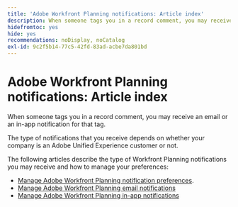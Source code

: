 ```yaml
---
title: 'Adobe Workfront Planning notifications: Article index'
description: When someone tags you in a record comment, you may receive email or in-app notifications for that tag. The type of notifications that you receive depends on whether your company is an Adobe Unified Experience customer or not. The following articles describe the type of Workfront Planning notifications you may receive and how to manage your preferences.
hidefromtoc: yes
hide: yes
recommendations: noDisplay, noCatalog
exl-id: 9c2f5b14-77c5-42fd-83ad-acbe7da801bd
---
```

# Adobe Workfront Planning notifications: Article index

<!--add this to major TOC and Planning article index-->

When someone tags you in a record comment, you may receive an email or an in-app notification for that tag. 

The type of notifications that you receive depends on whether your company is an Adobe Unified Experience customer or not. 

The following articles describe the type of Workfront Planning notifications you may receive and how to manage your preferences: 

* [Manage Adobe Workfront Planning notification preferences](/help/quicksilver/maestro/notifications/manage-notification-preferences.md). 
* [Manage Adobe Workfront Planning email notifications](/help/quicksilver/maestro/notifications/manage-planning-email-notifications.md)
* [Manage Adobe Workfront Planning in-app notifications](/help/quicksilver/maestro/notifications/manage-planning-in-app-notifications.md)
